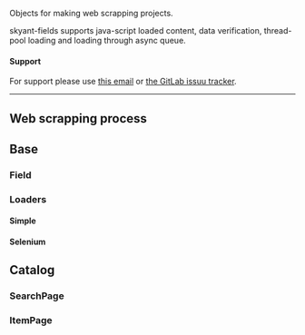Objects for making web scrapping projects.

skyant-fields supports java-script loaded content, data verification, thread-pool loading
and loading through async queue.


#### Support
For support please use [this email](mailto:contact-project+skyant-python-fields-base-support@incoming.gitlab.com) or [the GitLab issuu tracker](https://gitlab.com/skyant/python/fields/base/-/issues).


<hr/>

## Web scrapping process

## Base

### Field


### Loaders

#### Simple

#### Selenium


## Catalog


### SearchPage

### ItemPage
